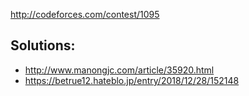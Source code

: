 http://codeforces.com/contest/1095

## Solutions:

- http://www.manongjc.com/article/35920.html
- https://betrue12.hateblo.jp/entry/2018/12/28/152148
